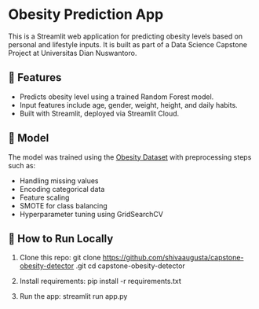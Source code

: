 # Obesity Prediction App

This is a Streamlit web application for predicting obesity levels based on personal and lifestyle inputs. It is built as part of a Data Science Capstone Project at Universitas Dian Nuswantoro.

## 📌 Features
- Predicts obesity level using a trained Random Forest model.
- Input features include age, gender, weight, height, and daily habits.
- Built with Streamlit, deployed via Streamlit Cloud.

## 🧠 Model
The model was trained using the [Obesity Dataset](https://drive.google.com/file/d/16mZS56ed1SQyimDxRGGKvihvIMri2exM/view?usp=sharing) with preprocessing steps such as:
- Handling missing values
- Encoding categorical data
- Feature scaling
- SMOTE for class balancing
- Hyperparameter tuning using GridSearchCV

## 🚀 How to Run Locally
1. Clone this repo:
git clone https://github.com/shivaaugusta/capstone-obesity-detector
.git
cd capstone-obesity-detector

2. Install requirements:
pip install -r requirements.txt

3. Run the app:
streamlit run app.py

